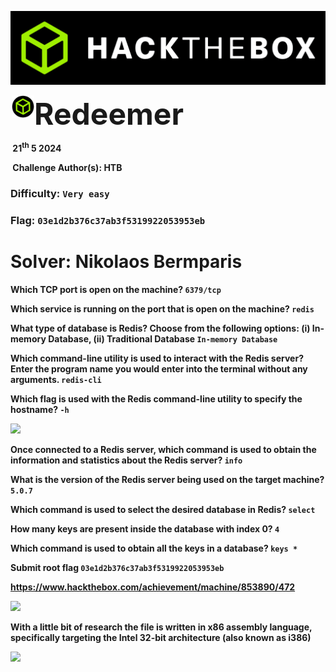 
![](images/banner.png)







<img src="images/htb.png" style="margin-left: 20px; zoom: 10%;" align=left />    	<font size="10"> <b>Redeemer<b></font>

​		21<sup>th</sup> 5 2024

​		Challenge Author(s): 
   HTB
​		

 

### Difficulty: `Very easy`

### Flag: `03e1d2b376c37ab3f5319922053953eb`


# Solver: Nikolaos Bermparis




Which TCP port is open on the machine? 
```6379/tcp```

Which service is running on the port that is open on the machine? 
```redis```

What type of database is Redis? Choose from the following options: (i) In-memory Database, (ii) Traditional Database 
```In-memory Database```

Which command-line utility is used to interact with the Redis server? Enter the program name you would enter into the terminal without any arguments. 
```redis-cli```

Which flag is used with the Redis command-line utility to specify the hostname? 
```-h```

<img src="images/Screenshot 2024-05-28 022932.png" />  

Once connected to a Redis server, which command is used to obtain the information and statistics about the Redis server? 
```info```

What is the version of the Redis server being used on the target machine? 
```5.0.7```

Which command is used to select the desired database in Redis? 
```select```

How many keys are present inside the database with index 0? 
```4```

Which command is used to obtain all the keys in a database? 
```keys *```

Submit root flag
```03e1d2b376c37ab3f5319922053953eb```

https://www.hackthebox.com/achievement/machine/853890/472



<img src="images/Screenshot 2024-05-20 223226.png" />  

With a little bit of research the file  is written in x86 assembly language, specifically targeting the Intel 32-bit architecture (also known as i386)

<img src="images/KL_Intel_i386DX.jpg" /> 

